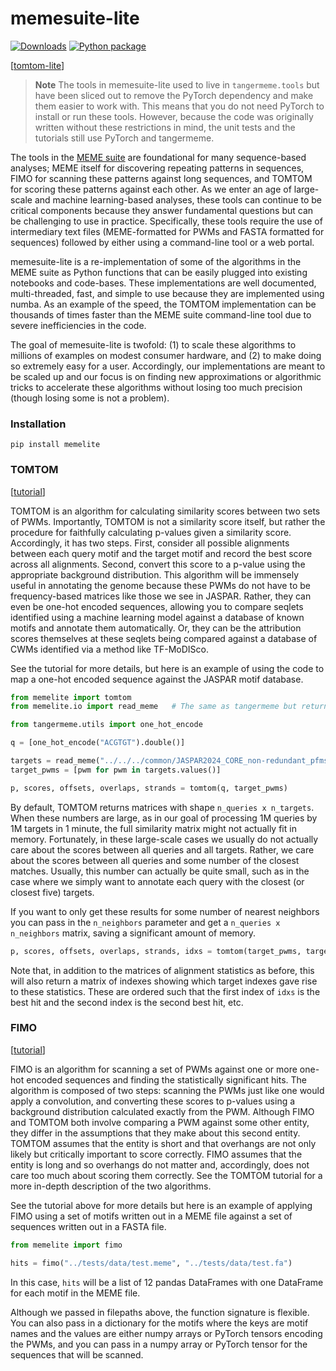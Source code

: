 # memesuite-lite

[![Downloads](https://pepy.tech/badge/memelite)](https://pepy.tech/project/memelite) [![Python package](https://github.com/jmschrei/memesuite-lite/actions/workflows/pytest-ci.yml/badge.svg)](https://github.com/jmschrei/memesuite-lite/actions/workflows/pytest-ci.yml)

[[tomtom-lite](https://www.biorxiv.org/content/10.1101/2025.05.27.656386v1)]

> **Note**
> The tools in memesuite-lite used to live in `tangermeme.tools` but have been sliced out to remove the PyTorch dependency and make them easier to work with. This means that you do not need PyTorch to install or run these tools. However, because the code was originally written without these restrictions in mind, the unit tests and the tutorials still use PyTorch and tangermeme.

The tools in the [MEME suite](https://meme-suite.org/meme/) are foundational for many sequence-based analyses; MEME itself for discovering repeating patterns in sequences, FIMO for scanning these patterns against long sequences, and TOMTOM for scoring these patterns against each other. As we enter an age of large-scale and machine learning-based analyses, these tools can continue to be critical components because they answer fundamental questions but can be challenging to use in practice. Specifically, these tools require the use of intermediary text files (MEME-formatted for PWMs and FASTA formatted for sequences) followed by either using a command-line tool or a web portal.

memesuite-lite is a re-implementation of some of the algorithms in the MEME suite as Python functions that can be easily plugged into existing notebooks and code-bases. These implementations are well documented, multi-threaded, fast, and simple to use because they are implemented using numba. As an example of the speed, the TOMTOM implementation can be thousands of times faster than the MEME suite command-line tool due to severe inefficiencies in the code. 

The goal of memesuite-lite is twofold: (1) to scale these algorithms to millions of examples on modest consumer hardware, and (2) to make doing so extremely easy for a user. Accordingly, our implementations are meant to be scaled up and our focus is on finding new approximations or algorithmic tricks to accelerate these algorithms without losing too much precision (though losing some is not a problem).

### Installation

`pip install memelite`

### TOMTOM

[[tutorial](https://github.com/jmschrei/memesuite-lite/blob/main/tutorials/Tutorial_TOMTOM.ipynb)]

TOMTOM is an algorithm for calculating similarity scores between two sets of PWMs. Importantly, TOMTOM is not a similarity score itself, but rather the procedure for faithfully calculating p-values given a similarity score. Accordingly, it has two steps. First, consider all possible alignments between each query motif and the target motif and record the best score across all alignments. Second, convert this score to a p-value using the appropriate background distribution. This algorithm will be immensely useful in annotating the genome because these PWMs do not have to be frequency-based matrices like those we see in JASPAR. Rather, they can even be one-hot encoded sequences, allowing you to compare seqlets identified using a machine learning model against a database of known motifs and annotate them automatically. Or, they can be the attribution scores themselves at these seqlets being compared against a database of CWMs identified via a method like TF-MoDISco.

See the tutorial for more details, but here is an example of using the code to map a one-hot encoded sequence against the JASPAR motif database.

```python
from memelite import tomtom
from memelite.io import read_meme   # The same as tangermeme but returns numpy arrays

from tangermeme.utils import one_hot_encode

q = [one_hot_encode("ACGTGT").double()]

targets = read_meme("../../../common/JASPAR2024_CORE_non-redundant_pfms_meme.txt")
target_pwms = [pwm for pwm in targets.values()]

p, scores, offsets, overlaps, strands = tomtom(q, target_pwms)
```

By default, TOMTOM returns matrices with shape `n_queries x n_targets`. When these numbers are large, as in our goal of processing 1M queries by 1M targets in 1 minute, the full similarity matrix might not actually fit in memory. Fortunately, in these large-scale cases we usually do not actually care about the scores between all queries and all targets. Rather, we care about the scores between all queries and some number of the closest matches. Usually, this number can actually be quite small, such as in the case where we simply want to annotate each query with the closest (or closest five) targets.

If you want to only get these results for some number of nearest neighbors you can pass in the `n_neighbors` parameter and get a `n_queries x n_neighbors` matrix, saving a significant amount of memory.

```python
p, scores, offsets, overlaps, strands, idxs = tomtom(target_pwms, target_pwms, n_nearest=100)
```

Note that, in addition to the matrices of alignment statistics as before, this will also return a matrix of indexes showing which target indexes gave rise to these statistics. These are ordered such that the first index of `idxs` is the best hit and the second index is the second best hit, etc.

### FIMO

[[tutorial](https://github.com/jmschrei/memesuite-lite/blob/main/tutorials/Tutorial_FIMO.ipynb)]

FIMO is an algorithm for scanning a set of PWMs against one or more one-hot encoded sequences and finding the statistically significant hits. The algorithm is composed of two steps: scanning the PWMs just like one would apply a convolution, and converting these scores to p-values using a background distribution calculated exactly from the PWM. Although FIMO and TOMTOM both involve comparing a PWM against some other entity, they differ in the assumptions that they make about this second entity. TOMTOM assumes that the entity is short and that overhangs are not only likely but critically important to score correctly. FIMO assumes that the entity is long and so overhangs do not matter and, accordingly, does not care too much about scoring them correctly. See the TOMTOM tutorial for a more in-depth description of the two algorithms.

See the tutorial above for more details but here is an example of applying FIMO using a set of motifs written out in a MEME file against a set of sequences written out in a FASTA file.

```python
from memelite import fimo

hits = fimo("../tests/data/test.meme", "../tests/data/test.fa") 
```

In this case, `hits` will be a list of 12 pandas DataFrames with one DataFrame for each motif in the MEME file. 

Although we passed in filepaths above, the function signature is flexible. You can also pass in a dictionary for the motifs where the keys are motif names and the values are either numpy arrays or PyTorch tensors encoding the PWMs, and you can pass in a numpy array or PyTorch tensor for the sequences that will be scanned.

